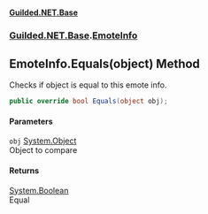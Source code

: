 
#### [Guilded.NET.Base](index 'index')
### [Guilded.NET.Base](index#Guilded_NET_Base 'Guilded.NET.Base').[EmoteInfo](EmoteInfo 'Guilded.NET.Base.EmoteInfo')
## EmoteInfo.Equals(object) Method
Checks if object is equal to this emote info.  
```csharp
public override bool Equals(object obj);
```

#### Parameters
<a name='Guilded_NET_Base_EmoteInfo_Equals(object)_obj'></a>
`obj` [System.Object](https://docs.microsoft.com/en-us/dotnet/api/System.Object 'System.Object')  
Object to compare
  

#### Returns
[System.Boolean](https://docs.microsoft.com/en-us/dotnet/api/System.Boolean 'System.Boolean')  
Equal
